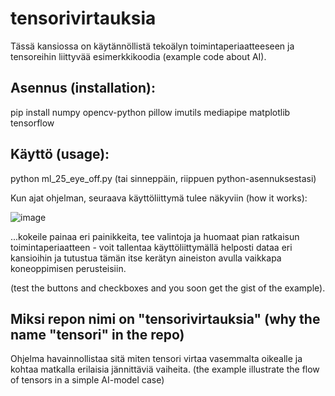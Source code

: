 # tensorivirtauksia
Tässä kansiossa on käytännöllistä tekoälyn toimintaperiaatteeseen ja tensoreihin liittyvää esimerkkikoodia (example code about AI).

## Asennus (installation): 
pip install numpy opencv-python pillow imutils mediapipe matplotlib tensorflow

## Käyttö (usage): 

python ml_25_eye_off.py (tai sinneppäin, riippuen python-asennuksestasi)

Kun ajat ohjelman, seuraava käyttöliittymä tulee näkyviin (how it works): 

![image](https://github.com/user-attachments/assets/9b10f8fc-e560-4c86-b88c-baffe867e029)

...kokeile painaa eri painikkeita, tee valintoja ja huomaat pian ratkaisun toimintaperiaatteen - voit tallentaa
käyttöliittymällä helposti dataa eri kansioihin ja tutustua tämän itse kerätyn aineiston avulla vaikkapa koneoppimisen perusteisiin.

(test the buttons and checkboxes and you soon get the gist of the example).

## Miksi repon nimi on "tensorivirtauksia" (why the name "tensori" in the repo)

Ohjelma havainnollistaa sitä miten tensori virtaa vasemmalta oikealle ja kohtaa matkalla erilaisia jännittäviä vaiheita. 
(the example illustrate the flow of tensors in a simple AI-model case)
